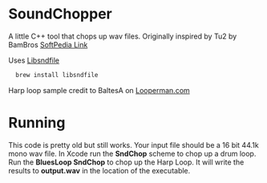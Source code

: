 # SoundChopper
A little C++ tool that chops up wav files. Originally inspired by Tu2 by BamBros [SoftPedia Link](http://www.softpedia.com/get/Multimedia/Audio/Other-AUDIO-Tools/Tu2.shtml)

Uses [Libsndfile](http://brewformulas.org/Libsndfile)
```bash
  brew install libsndfile
```

Harp loop sample credit to BaltesA on [Looperman.com](http://www.looperman.com/loops/detail/101133/blues-harp-loop-groove-120pbm-by-baltesa-free-120bpm-acoustic-harmonica-loop)

# Running
This code is pretty old but still works. Your input file should be a 16 bit 44.1k mono wav file. In Xcode run the **SndChop** scheme to chop up a drum loop. Run the **BluesLoop SndChop** to chop up the Harp Loop. It will write the results to **output.wav** in the location of the executable. 
